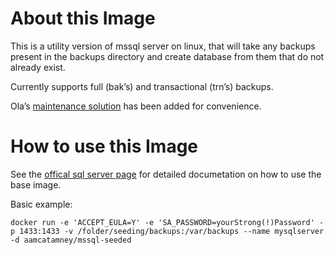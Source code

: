 # About this Image
This is a utility version of mssql server on linux, that will take any backups present in the backups directory and create database from them that do not already exist.

Currently supports full (bak’s) and transactional (trn’s) backups.

Ola’s [maintenance solution](https://github.com/olahallengren/sql-server-maintenance-solution) has been added for convenience.

# How to use this Image
See the [offical sql server page](https://hub.docker.com/_/microsoft-mssql-server) for detailed documetation on how to use the base image.

Basic example:

`docker run -e 'ACCEPT_EULA=Y' -e 'SA_PASSWORD=yourStrong(!)Password' -p 1433:1433 -v /folder/seeding/backups:/var/backups --name mysqlserver -d aamcatamney/mssql-seeded`